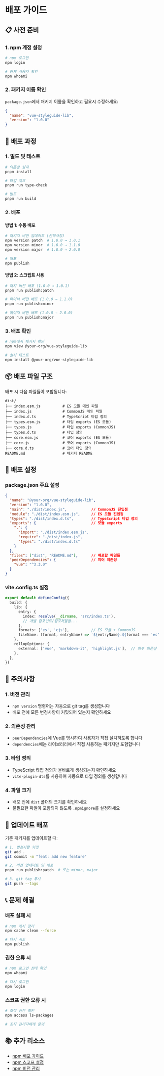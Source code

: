 # 배포 가이드

## 📋 사전 준비

### 1. npm 계정 설정

```bash
# npm 로그인
npm login

# 현재 사용자 확인
npm whoami
```

### 2. 패키지 이름 확인

`package.json`에서 패키지 이름을 확인하고 필요시 수정하세요:

```json
{
  "name": "vue-styleguide-lib",
  "version": "1.0.0"
}
```

## 🚀 배포 과정

### 1. 빌드 및 테스트

```bash
# 의존성 설치
pnpm install

# 타입 체크
pnpm run type-check

# 빌드
pnpm run build
```

### 2. 배포

#### 방법 1: 수동 배포
```bash
# 패키지 버전 업데이트 (선택사항)
npm version patch  # 1.0.0 → 1.0.1
npm version minor  # 1.0.0 → 1.1.0
npm version major  # 1.0.0 → 2.0.0

# 배포
npm publish
```

#### 방법 2: 스크립트 사용
```bash
# 패치 버전 배포 (1.0.0 → 1.0.1)
pnpm run publish:patch

# 마이너 버전 배포 (1.0.0 → 1.1.0)
pnpm run publish:minor

# 메이저 버전 배포 (1.0.0 → 2.0.0)
pnpm run publish:major
```

### 3. 배포 확인

```bash
# npm에서 패키지 확인
npm view @your-org/vue-styleguide-lib

# 설치 테스트
npm install @your-org/vue-styleguide-lib
```

## 📦 배포 파일 구조

배포 시 다음 파일들이 포함됩니다:

```
dist/
├── index.esm.js          # ES 모듈 메인 파일
├── index.js              # CommonJS 메인 파일
├── index.d.ts            # TypeScript 타입 정의
├── types.esm.js          # 타입 exports (ES 모듈)
├── types.js              # 타입 exports (CommonJS)
├── types.d.ts            # 타입 정의
├── core.esm.js           # 코어 exports (ES 모듈)
├── core.js               # 코어 exports (CommonJS)
├── core.d.ts             # 코어 타입 정의
README.md                 # 패키지 README
```

## 🔧 배포 설정

### package.json 주요 설정

```json
{
  "name": "@your-org/vue-styleguide-lib",
  "version": "1.0.0",
  "main": "./dist/index.js",           // CommonJS 진입점
  "module": "./dist/index.esm.js",     // ES 모듈 진입점
  "types": "./dist/index.d.ts",        // TypeScript 타입 정의
  "exports": {                         // 모듈 exports
    ".": {
      "import": "./dist/index.esm.js",
      "require": "./dist/index.js",
      "types": "./dist/index.d.ts"
    }
  },
  "files": ["dist", "README.md"],      // 배포할 파일들
  "peerDependencies": {                // 피어 의존성
    "vue": "^3.3.0"
  }
}
```

### vite.config.ts 설정

```typescript
export default defineConfig({
  build: {
    lib: {
      entry: {
        index: resolve(__dirname, 'src/index.ts'),
        // 개별 컴포넌트/컴포저블들...
      },
      formats: ['es', 'cjs'],          // ES 모듈 + CommonJS
      fileName: (format, entryName) => `${entryName}.${format === 'es' ? 'esm' : 'cjs'}.js`
    },
    rollupOptions: {
      external: ['vue', 'markdown-it', 'highlight.js'],  // 외부 의존성
    },
  },
})
```

## 🚨 주의사항

### 1. 버전 관리
- `npm version` 명령어는 자동으로 git tag를 생성합니다
- 배포 전에 모든 변경사항이 커밋되어 있는지 확인하세요

### 2. 의존성 관리
- `peerDependencies`에 Vue를 명시하여 사용자가 직접 설치하도록 합니다
- `dependencies`에는 라이브러리에서 직접 사용하는 패키지만 포함합니다

### 3. 타입 정의
- TypeScript 타입 정의가 올바르게 생성되는지 확인하세요
- `vite-plugin-dts`를 사용하여 자동으로 타입 정의를 생성합니다

### 4. 파일 크기
- 배포 전에 `dist` 폴더의 크기를 확인하세요
- 불필요한 파일이 포함되지 않도록 `.npmignore`를 설정하세요

## 🔄 업데이트 배포

기존 패키지를 업데이트할 때:

```bash
# 1. 변경사항 커밋
git add .
git commit -m "feat: add new feature"

# 2. 버전 업데이트 및 배포
pnpm run publish:patch  # 또는 minor, major

# 3. git tag 푸시
git push --tags
```

## 📞 문제 해결

### 배포 실패 시
```bash
# npm 캐시 정리
npm cache clean --force

# 다시 시도
npm publish
```

### 권한 오류 시
```bash
# npm 로그인 상태 확인
npm whoami

# 다시 로그인
npm login
```

### 스코프 권한 오류 시
```bash
# 조직 권한 확인
npm access ls-packages

# 조직 관리자에게 문의
```

## 📚 추가 리소스

- [npm 배포 가이드](https://docs.npmjs.com/packages-and-modules/contributing-packages-to-the-registry)
- [npm 스코프 설정](https://docs.npmjs.com/about-scopes)
- [npm 버전 관리](https://docs.npmjs.com/cli/v8/commands/npm-version) 